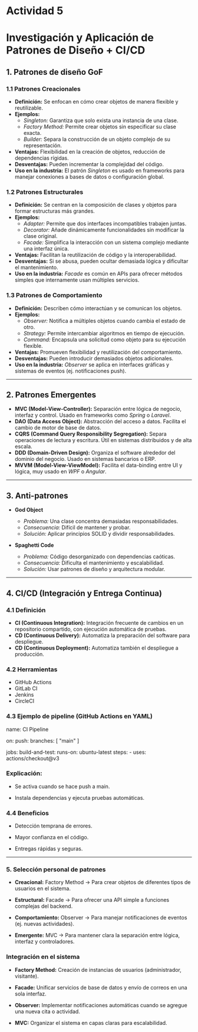 
# Actividad 5
# Investigación y Aplicación de Patrones de Diseño + CI/CD

## 1. Patrones de diseño GoF

### 1.1 Patrones Creacionales
- **Definición:** Se enfocan en cómo crear objetos de manera flexible y reutilizable.  
- **Ejemplos:**
  - *Singleton:* Garantiza que solo exista una instancia de una clase.  
  - *Factory Method:* Permite crear objetos sin especificar su clase exacta.  
  - *Builder:* Separa la construcción de un objeto complejo de su representación.  
- **Ventajas:** Flexibilidad en la creación de objetos, reducción de dependencias rígidas.  
- **Desventajas:** Pueden incrementar la complejidad del código.  
- **Uso en la industria:** El patrón *Singleton* es usado en frameworks para manejar conexiones a bases de datos o configuración global.  

### 1.2 Patrones Estructurales
- **Definición:** Se centran en la composición de clases y objetos para formar estructuras más grandes.  
- **Ejemplos:**
  - *Adapter:* Permite que dos interfaces incompatibles trabajen juntas.  
  - *Decorator:* Añade dinámicamente funcionalidades sin modificar la clase original.  
  - *Facade:* Simplifica la interacción con un sistema complejo mediante una interfaz única.  
- **Ventajas:** Facilitan la reutilización de código y la interoperabilidad.  
- **Desventajas:** Si se abusa, pueden ocultar demasiada lógica y dificultar el mantenimiento.  
- **Uso en la industria:** *Facade* es común en APIs para ofrecer métodos simples que internamente usan múltiples servicios.  

### 1.3 Patrones de Comportamiento
- **Definición:** Describen cómo interactúan y se comunican los objetos.  
- **Ejemplos:**
  - *Observer:* Notifica a múltiples objetos cuando cambia el estado de otro.  
  - *Strategy:* Permite intercambiar algoritmos en tiempo de ejecución.  
  - *Command:* Encapsula una solicitud como objeto para su ejecución flexible.  
- **Ventajas:** Promueven flexibilidad y reutilización del comportamiento.  
- **Desventajas:** Pueden introducir demasiados objetos adicionales.  
- **Uso en la industria:** *Observer* se aplica en interfaces gráficas y sistemas de eventos (ej. notificaciones push).  

---

## 2. Patrones Emergentes

- **MVC (Model-View-Controller):** Separación entre lógica de negocio, interfaz y control. Usado en frameworks como *Spring* o *Laravel*.  
- **DAO (Data Access Object):** Abstracción del acceso a datos. Facilita el cambio de motor de base de datos.  
- **CQRS (Command Query Responsibility Segregation):** Separa operaciones de lectura y escritura. Útil en sistemas distribuidos y de alta escala.  
- **DDD (Domain-Driven Design):** Organiza el software alrededor del dominio del negocio. Usado en sistemas bancarios o ERP.  
- **MVVM (Model-View-ViewModel):** Facilita el data-binding entre UI y lógica, muy usado en *WPF* o *Angular*.  

---

## 3. Anti-patrones

- **God Object**
  - *Problema:* Una clase concentra demasiadas responsabilidades.  
  - *Consecuencia:* Difícil de mantener y probar.  
  - *Solución:* Aplicar principios SOLID y dividir responsabilidades.  

- **Spaghetti Code**
  - *Problema:* Código desorganizado con dependencias caóticas.  
  - *Consecuencia:* Dificulta el mantenimiento y escalabilidad.  
  - *Solución:* Usar patrones de diseño y arquitectura modular.  

---

## 4. CI/CD (Integración y Entrega Continua)

### 4.1 Definición
- **CI (Continuous Integration):** Integración frecuente de cambios en un repositorio compartido, con ejecución automática de pruebas.  
- **CD (Continuous Delivery):** Automatiza la preparación del software para despliegue.  
- **CD (Continuous Deployment):** Automatiza también el despliegue a producción.  

### 4.2 Herramientas
- GitHub Actions  
- GitLab CI  
- Jenkins  
- CircleCI  

### 4.3 Ejemplo de pipeline (GitHub Actions en YAML)

name: CI Pipeline

on:
  push:
    branches: [ "main" ]

jobs:
  build-and-test:
    runs-on: ubuntu-latest
    steps:
      - uses: actions/checkout@v3

### Explicación:

- Se activa cuando se hace push a main.

- Instala dependencias y ejecuta pruebas automáticas.

### 4.4 Beneficios

- Detección temprana de errores.

- Mayor confianza en el código.

- Entregas rápidas y seguras.
  
---

### 5. Selección personal de patrones

- **Creacional:** Factory Method → Para crear objetos de diferentes tipos de usuarios en el sistema.

- **Estructural:** Facade → Para ofrecer una API simple a funciones complejas del backend.

- **Comportamiento:** Observer → Para manejar notificaciones de eventos (ej. nuevas actividades).

- **Emergente:** MVC → Para mantener clara la separación entre lógica, interfaz y controladores.

### Integración en el sistema

- **Factory Method:** Creación de instancias de usuarios (administrador, visitante).

- **Facade:** Unificar servicios de base de datos y envío de correos en una sola interfaz.

- **Observer:** Implementar notificaciones automáticas cuando se agregue una nueva cita o actividad.

- **MVC:** Organizar el sistema en capas claras para escalabilidad.

